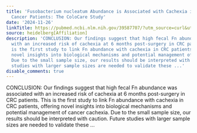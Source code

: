 ```yaml
---
title: 'Fusobacterium nucleatum Abundance is Associated with Cachexia in Colorectal
  Cancer Patients: The ColoCare Study'
date: '2024-11-26'
linkTitle: https://pubmed.ncbi.nlm.nih.gov/39587707/?utm_source=curl&utm_medium=rss&utm_campaign=pubmed-2&utm_content=1FakS-2QOkCT8HsMOQP1bCRQ4YzyumYOmxmF0moLsQ3dFB1E9V&fc=20220326224207&ff=20241126171718&v=2.18.0.post9+e462414
source: heidelberg[Affiliation]
description: 'CONCLUSION: Our findings suggest that high fecal Fn abundance was associated
  with an increased risk of cachexia at 6 months post-surgery in CRC patients. This
  is the first study to link Fn abundance with cachexia in CRC patients, offering
  novel insights into biological mechanisms and potential management of cancer cachexia.
  Due to the small sample size, our results should be interpreted with caution. Future
  studies with larger sample sizes are needed to validate these ...'
disable_comments: true
---
```

CONCLUSION: Our findings suggest that high fecal Fn abundance was associated with an increased risk of cachexia at 6 months post-surgery in CRC patients. This is the first study to link Fn abundance with cachexia in CRC patients, offering novel insights into biological mechanisms and potential management of cancer cachexia. Due to the small sample size, our results should be interpreted with caution. Future studies with larger sample sizes are needed to validate these ...
